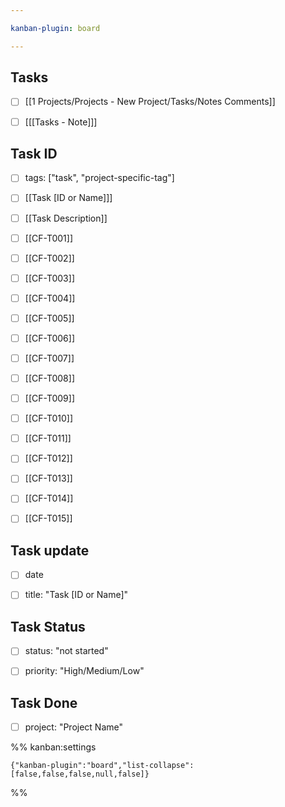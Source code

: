 ```yaml
---

kanban-plugin: board

---
```


## Tasks

- [ ] [[1 Projects/Projects - New Project/Tasks/Notes Comments]]
- [ ] [[[Tasks - Note]]]


## Task ID

- [ ] tags: ["task", "project-specific-tag"]
- [ ] [[Task [ID or Name]]]
- [ ] [[Task Description]]
- [ ] [[CF-T001]]
- [ ] [[CF-T002]]
- [ ] [[CF-T003]]
- [ ] [[CF-T004]]
- [ ] [[CF-T005]]
- [ ] [[CF-T006]]
- [ ] [[CF-T007]]
- [ ] [[CF-T008]]
- [ ] [[CF-T009]]
- [ ] [[CF-T010]]
- [ ] [[CF-T011]]
- [ ] [[CF-T012]]
- [ ] [[CF-T013]]
- [ ] [[CF-T014]]
- [ ] [[CF-T015]]


## Task update

- [ ] date
- [ ] title: "Task [ID or Name]"


## Task Status

- [ ] status: "not started"
- [ ] priority: "High/Medium/Low"


## Task Done

- [ ] project: "Project Name"




%% kanban:settings
```
{"kanban-plugin":"board","list-collapse":[false,false,false,null,false]}
```
%%
